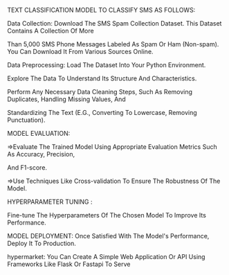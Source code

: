 TEXT CLASSIFICATION MODEL TO CLASSIFY SMS AS FOLLOWS:

Data Collection: Download The SMS Spam Collection Dataset. This Dataset Contains A Collection Of More 

Than 5,000 SMS Phone Messages Labeled As Spam Or Ham (Non-spam). You Can Download It From Various Sources Online.

Data Preprocessing:
Load The Dataset Into Your Python Environment.

Explore The Data To Understand Its Structure And Characteristics.

Perform Any Necessary Data Cleaning Steps, Such As Removing Duplicates, Handling Missing Values, And 

Standardizing The Text (E.G., Converting To Lowercase, Removing Punctuation).

MODEL EVALUATION:

=>Evaluate The Trained Model Using Appropriate Evaluation Metrics Such As Accuracy, Precision,

And F1-score.

=>Use Techniques Like Cross-validation To Ensure The Robustness Of The Model.

HYPERPARAMETER TUNING :

Fine-tune The Hyperparameters Of The Chosen Model To Improve Its Performance.

MODEL DEPLOYMENT:
Once Satisfied With The Model's Performance, Deploy It To Production.

hypermarket:
You Can Create A Simple Web Application Or API Using Frameworks Like Flask Or Fastapi To Serve

